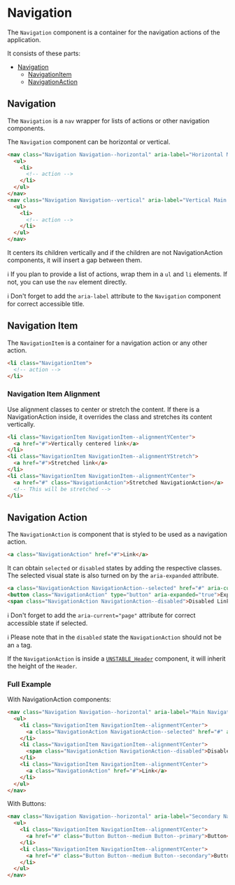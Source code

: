 # Navigation

The `Navigation` component is a container for the navigation actions of the application.

It consists of these parts:

- [Navigation](#navigation)
  - [NavigationItem](#navigation-item)
  - [NavigationAction](#navigation-action)

## Navigation

The `Navigation` is a `nav` wrapper for lists of actions or other navigation components.

The `Navigation` component can be horizontal or vertical.

```html
<nav class="Navigation Navigation--horizontal" aria-label="Horizontal Main Navigation">
  <ul>
    <li>
      <!-- action -->
    </li>
  </ul>
</nav>
<nav class="Navigation Navigation--vertical" aria-label="Vertical Main Navigation">
  <ul>
    <li>
      <!-- action -->
    </li>
  </ul>
</nav>
```

It centers its children vertically and if the children are not NavigationAction components,
it will insert a gap between them.

ℹ️ If you plan to provide a list of actions, wrap them in a `ul` and `li` elements. If not, you can use the
`nav` element directly.

ℹ️ Don't forget to add the `aria-label` attribute to the `Navigation` component for correct accessible title.

## Navigation Item

The `NavigationItem` is a container for a navigation action or any other action.

```html
<li class="NavigationItem">
  <!-- action -->
</li>
```

### Navigation Item Alignment

Use alignment classes to center or stretch the content. If there is a NavigationAction inside, it overrides the class and
stretches its content vertically.

```html
<li class="NavigationItem NavigationItem--alignmentYCenter">
  <a href="#">Vertically centered link</a>
</li>
<li class="NavigationItem NavigationItem--alignmentYStretch">
  <a href="#">Stretched link</a>
</li>
<li class="NavigationItem NavigationItem--alignmentYCenter">
  <a href="#" class="NavigationAction">Stretched NavigationAction</a>
  <!-- This will be stretched -->
</li>
```

## Navigation Action

The `NavigationAction` is component that is styled to be used as a navigation action.

```html
<a class="NavigationAction" href="#">Link</a>
```

It can obtain `selected` or `disabled` states by adding the respective classes. The selected visual state
is also turned on by the `aria-expanded` attribute.

```html
<a class="NavigationAction NavigationAction--selected" href="#" aria-current="page">Selected Link</a>
<button class="NavigationAction" type="button" aria-expanded="true">Expanded Aria Button</button>
<span class="NavigationAction NavigationAction--disabled">Disabled Link</span>
```

ℹ️ Don't forget to add the `aria-current="page"` attribute for correct accessible state if selected.

ℹ️ Please note that in the `disabled` state the `NavigationAction` should not be an `a` tag.

If the `NavigationAction` is inside a [`UNSTABLE_Header`][web-unstable-header] component, it will
inherit the height of the `Header`.

### Full Example

With NavigationAction components:

```html
<nav class="Navigation Navigation--horizontal" aria-label="Main Navigation">
  <ul>
    <li class="NavigationItem NavigationItem--alignmentYCenter">
      <a class="NavigationAction NavigationAction--selected" href="#" aria-current="page">Selected Link</a>
    </li>
    <li class="NavigationItem NavigationItem--alignmentYCenter">
      <span class="NavigationAction NavigationAction--disabled">Disabled Link</span>
    </li>
    <li class="NavigationItem NavigationItem--alignmentYCenter">
      <a class="NavigationAction" href="#">Link</a>
    </li>
  </ul>
</nav>
```

With Buttons:

```html
<nav class="Navigation Navigation--horizontal" aria-label="Secondary Navigation">
  <ul>
    <li class="NavigationItem NavigationItem--alignmentYCenter">
      <a href="#" class="Button Button--medium Button--primary">Button</a>
    </li>
    <li class="NavigationItem NavigationItem--alignmentYCenter">
      <a href="#" class="Button Button--medium Button--secondary">Button</a>
    </li>
  </ul>
</nav>
```

[web-unstable-header]: https://github.com/lmc-eu/spirit-design-system/blob/main/packages/web/src/scss/components/UNSTABLE_Header/README.md
